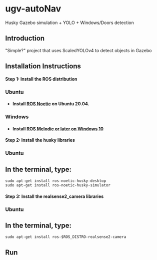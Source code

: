 # ugv-autoNav
Husky Gazebo simulation + YOLO + Windows/Doors detection
## Introduction
"Simple?" project that uses ScaledYOLOv4 to detect objects in Gazebo


## Installation Instructions
  #### Step 1: Install the ROS distribution
   ### Ubuntu
   - #### Install [ROS Noetic](http://wiki.ros.org/noetic/Installation/Ubuntu) on Ubuntu 20.04.
   ### Windows
   - #### Install [ROS Melodic or later on Windows 10](https://wiki.ros.org/Installation/Windows)
   

  #### Step 2: Install the husky libraries
   ### Ubuntu
   ## In the terminal, type:
    sudo apt-get install ros-noetic-husky-desktop
    sudo apt-get install ros-noetic-husky-simulator
   
   
  #### Step 3: Install the realsense2_camera libraries
   ### Ubuntu
   ## In the terminal, type:
    sudo apt-get install ros-$ROS_DISTRO-realsense2-camera

## Run
